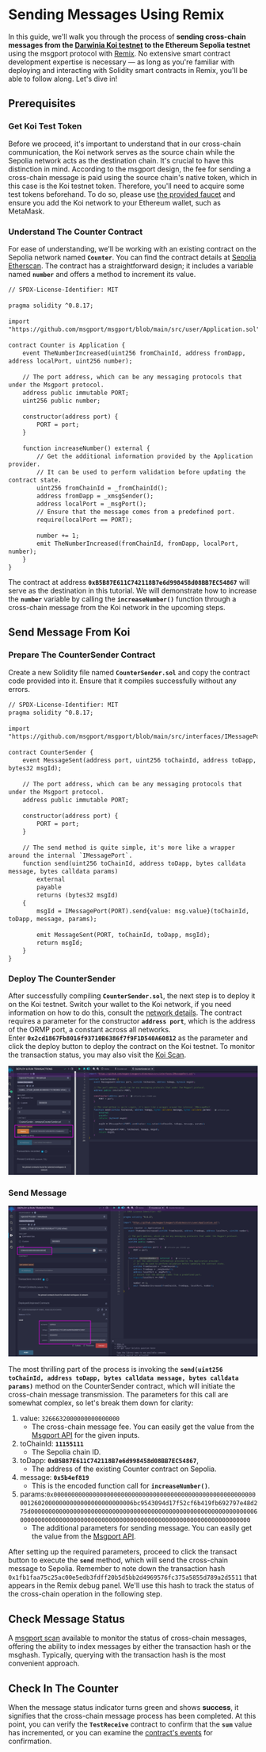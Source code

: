 # Sending Messages Using Remix

In this guide, we'll walk you through the process of **sending cross-chain messages from the [Darwinia Koi testnet](https://docs.darwinia.network/build/getting-started/networks/koi/) to the Ethereum Sepolia testnet** using the msgport protocol with [Remix](https://remix.ethereum.org/). No extensive smart contract development expertise is necessary — as long as you're familiar with deploying and interacting with Solidity smart contracts in Remix, you'll be able to follow along. Let's dive in!

## Prerequisites

### Get Koi Test Token

Before we proceed, it's important to understand that in our cross-chain communication, the Koi network serves as the source chain while the Sepolia network acts as the destination chain. It's crucial to have this distinction in mind. According to the msgport design, the fee for sending a cross-chain message is paid using the source chain's native token, which in this case is the Koi testnet token. Therefore, you'll need to acquire some test tokens beforehand. To do so, please use [the provided faucet](https://docs.darwinia.network/evm/chains/pangolin/#faucet) and ensure you add the Koi network to your Ethereum wallet, such as MetaMask.

### Understand The Counter Contract

For ease of understanding, we'll be working with an existing contract on the Sepolia network named **`Counter`**. You can find the contract details at [Sepolia Etherscan](https://sepolia.etherscan.io/address/0xb5b87e611c742118b7e6d998458d08bb7ec54867). The contract has a straightforward design; it includes a variable named **`number`** and offers a method to increment its value.

```solidity linenums="1" title="Counter.sol"
// SPDX-License-Identifier: MIT

pragma solidity ^0.8.17;

import "https://github.com/msgport/msgport/blob/main/src/user/Application.sol";

contract Counter is Application {
    event TheNumberIncreased(uint256 fromChainId, address fromDapp, address localPort, uint256 number);

    // The port address, which can be any messaging protocols that under the Msgport protocol.
    address public immutable PORT;
    uint256 public number;

    constructor(address port) {
        PORT = port;
    }

    function increaseNumber() external {
        // Get the additional information provided by the Application provider.
        // It can be used to perform validation before updating the contract state.
        uint256 fromChainId = _fromChainId();
        address fromDapp = _xmsgSender();
        address localPort = _msgPort();
        // Ensure that the message comes from a predefined port.
        require(localPort == PORT);

        number += 1;
        emit TheNumberIncreased(fromChainId, fromDapp, localPort, number);
    }
}
```

The contract at address **`0xB5B87E611C742118B7e6d998458d08BB7EC54867`** will serve as the destination in this tutorial. We will demonstrate how to increase the **`number`** variable by calling the **`increaseNumber()`** function through a cross-chain message from the Koi network in the upcoming steps.

## Send Message From Koi

### Prepare The CounterSender Contract

Create a new Solidity file named **`CounterSender.sol`** and copy the contract code provided into it. Ensure that it compiles successfully without any errors.

```solidity linenums="1" title="CounterSender.sol"
// SPDX-License-Identifier: MIT
pragma solidity ^0.8.17;

import "https://github.com/msgport/msgport/blob/main/src/interfaces/IMessagePort.sol";

contract CounterSender {
    event MessageSent(address port, uint256 toChainId, address toDapp, bytes32 msgId);

    // The port address, which can be any messaging protocols that under the Msgport protocol.
    address public immutable PORT;

    constructor(address port) {
        PORT = port;
    }

    // The send method is quite simple, it's more like a wrapper around the internal `IMessagePort`.
    function send(uint256 toChainId, address toDapp, bytes calldata message, bytes calldata params)
        external 
        payable 
        returns (bytes32 msgId)
    {
        msgId = IMessagePort(PORT).send{value: msg.value}(toChainId, toDapp, message, params);

        emit MessageSent(PORT, toChainId, toDapp, msgId);
        return msgId;
    }
}
```

### Deploy The CounterSender

After successfully compiling **`CounterSender.sol`**, the next step is to deploy it on the Koi testnet. Switch your wallet to the Koi network, if you need information on how to do this, consult the [network details](https://docs.darwinia.network/evm/chains/overview/). The contract requires a parameter for the constructor **`address port`**, which is the address of the ORMP port, a constant across all networks. Enter **`0x2cd1867Fb8016f93710B6386f7f9F1D540A60812`** as the parameter and click the deploy button to deploy the contract on the Koi testnet. To monitor the transaction status, you may also visit the [Koi Scan](https://koi-scan.darwinia.network/).


![tutorial-remix-1](../../images/tutorial-remix-1.png)

### Send Message

![tutorial-remix-3](../../images/tutorial-remix-2.png)

The most thrilling part of the process is invoking the **`send(uint256 toChainId, address toDapp, bytes calldata message, bytes calldata params)`** method on the CounterSender contract, which will initiate the cross-chain message transmission. The parameters for this call are somewhat complex, so let's break them down for clarity:

1. value: `3266632000000000000000`
    - The cross-chain message fee. You can easily get the value from the [Msgport API](../api.md) for the given inputs.
2. toChainId: **`11155111`**
    - The Sepolia chain ID.
3. toDapp: **`0xB5B87E611C742118B7e6d998458d08BB7EC54867`**, 
    - The address of the existing Counter contract on Sepolia.
4. message: **`0x5b4ef819`**
    - This is the encoded function call for **`increaseNumber()`**.
5. params:`0x00000000000000000000000000000000000000000000000000000000000126020000000000000000000000006bc9543094d17f52cf6b419fb692797e48d275d000000000000000000000000000000000000000000000000000000000000000600000000000000000000000000000000000000000000000000000000000000000`
    - The additional parameters for sending message. You can easily get the value from the [Msgport API](../api.md). 

After setting up the required parameters, proceed to click the transact button to execute the **`send`** method, which will send the cross-chain message to Sepolia. Remember to note down the transaction hash `0x1fb1faa75c25ac00e5edb3fdff20b5d5bb2d4969576fc375a5855d789a2d5511` that appears in the Remix debug panel. We'll use this hash to track the status of the cross-chain operation in the following step.

## Check Message Status

A [msgport scan](../scan.md) available to monitor the status of cross-chain messages, offering the ability to index messages by either the transaction hash or the msghash. Typically, querying with the transaction hash is the most convenient approach.

## Check In The Counter


When the message status indicator turns green and shows **success**, it signifies that the cross-chain message process has been completed. At this point, you can verify the **`TestReceive`** contract to confirm that the **`sum`** value has incremented, or you can examine the [contract's events](https://sepolia.etherscan.io/address/0xB5B87E611C742118B7e6d998458d08BB7EC54867#events) for confirmation.
